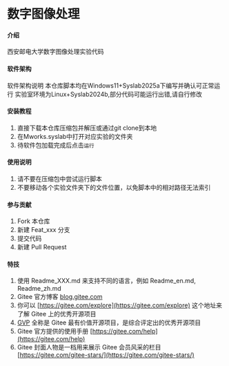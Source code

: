 # 数字图像处理

#### 介绍
西安邮电大学数字图像处理实验代码

#### 软件架构
软件架构说明
本仓库脚本均在Windows11+Syslab2025a下编写并确认可正常运行
实验室环境为Linux+Syslab2024b,部分代码可能运行出错,请自行修改


#### 安装教程

1.  直接下载本仓库压缩包并解压或通过git clone到本地
2.  在Mworks.syslab中打开对应实验的文件夹
3.  待软件包加载完成后点击`运行`

#### 使用说明

1.  请不要在压缩包中尝试运行脚本
2.  不要移动各个实验文件夹下的文件位置，以免脚本中的相对路径无法索引

#### 参与贡献

1.  Fork 本仓库
2.  新建 Feat_xxx 分支
3.  提交代码
4.  新建 Pull Request


#### 特技

1.  使用 Readme\_XXX.md 来支持不同的语言，例如 Readme\_en.md, Readme\_zh.md
2.  Gitee 官方博客 [blog.gitee.com](https://blog.gitee.com)
3.  你可以 [https://gitee.com/explore](https://gitee.com/explore) 这个地址来了解 Gitee 上的优秀开源项目
4.  [GVP](https://gitee.com/gvp) 全称是 Gitee 最有价值开源项目，是综合评定出的优秀开源项目
5.  Gitee 官方提供的使用手册 [https://gitee.com/help](https://gitee.com/help)
6.  Gitee 封面人物是一档用来展示 Gitee 会员风采的栏目 [https://gitee.com/gitee-stars/](https://gitee.com/gitee-stars/)

